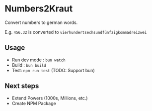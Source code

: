 # Numbers2Kraut

Convert numbers to german words.

E.g. `456.32` is converted to `vierhundertsechsundfünfzigkommadreizwei`

## Usage

- Run dev mode : `bun watch`
- Build : `bun build`
- Test: `npm run test` (TODO: Support bun)

## Next steps

- Extend Powers (1000s, Millions, etc.)
- Create NPM Package
